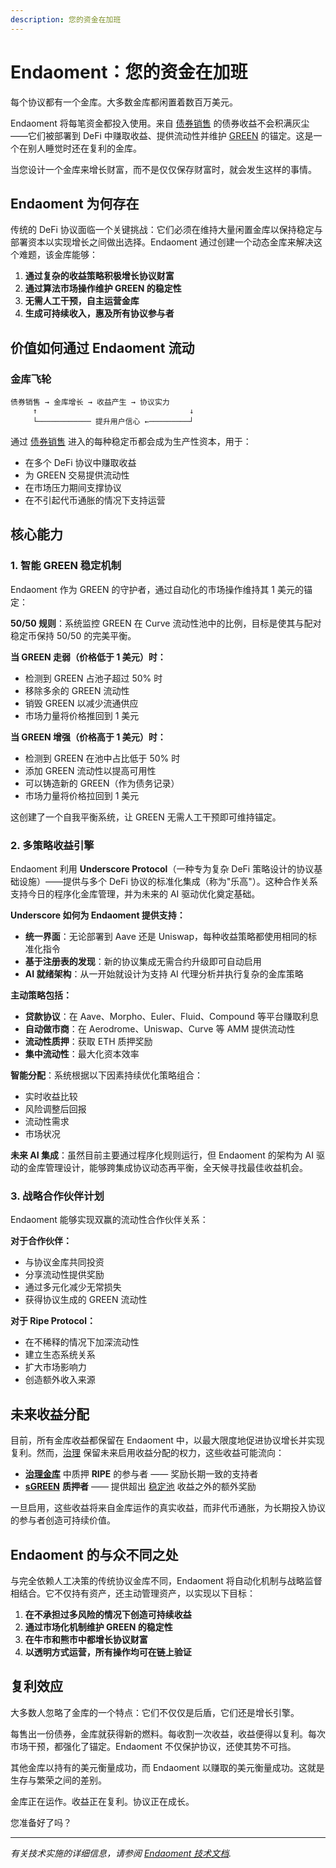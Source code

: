 ```yaml
---
description: 您的资金在加班
---
```


# Endaoment：您的资金在加班

每个协议都有一个金库。大多数金库都闲置着数百万美元。

Endaoment 将每笔资金都投入使用。来自 [债券销售](10-bonds.md) 的债券收益不会积满灰尘——它们被部署到 DeFi 中赚取收益、提供流动性并维护 [GREEN](../core-protocol/01-green-stablecoin.md) 的锚定。这是一个在别人睡觉时还在复利的金库。

当您设计一个金库来增长财富，而不是仅仅保存财富时，就会发生这样的事情。

## Endaoment 为何存在

传统的 DeFi 协议面临一个关键挑战：它们必须在维持大量闲置金库以保持稳定与部署资本以实现增长之间做出选择。Endaoment 通过创建一个动态金库来解决这个难题，该金库能够：

1. **通过复杂的收益策略积极增长协议财富**
2. **通过算法市场操作维护 GREEN 的稳定性**
3. **无需人工干预，自主运营金库**
4. **生成可持续收入，惠及所有协议参与者**

## 价值如何通过 Endaoment 流动

### 金库飞轮

    债券销售 → 金库增长 → 收益产生 → 协议实力
         ↑                                  ↓
         └──────────── 提升用户信心 ←─────────┘

通过 [债券销售](10-bonds.md) 进入的每种稳定币都会成为生产性资本，用于：

- 在多个 DeFi 协议中赚取收益
- 为 GREEN 交易提供流动性
- 在市场压力期间支撑协议
- 在不引起代币通胀的情况下支持运营

## 核心能力

### 1. 智能 GREEN 稳定机制

Endaoment 作为 GREEN 的守护者，通过自动化的市场操作维持其 1 美元的锚定：

**50/50 规则**：系统监控 GREEN 在 Curve 流动性池中的比例，目标是使其与配对稳定币保持 50/50 的完美平衡。

**当 GREEN 走弱（价格低于 1 美元）时：**

- 检测到 GREEN 占池子超过 50% 时
- 移除多余的 GREEN 流动性
- 销毁 GREEN 以减少流通供应
- 市场力量将价格推回到 1 美元

**当 GREEN 增强（价格高于 1 美元）时：**

- 检测到 GREEN 在池中占比低于 50% 时
- 添加 GREEN 流动性以提高可用性
- 可以铸造新的 GREEN（作为债务记录）
- 市场力量将价格拉回到 1 美元

这创建了一个自我平衡系统，让 GREEN 无需人工干预即可维持锚定。

### 2. 多策略收益引擎

Endaoment 利用 **Underscore Protocol**（一种专为复杂 DeFi 策略设计的协议基础设施）——提供与多个 DeFi 协议的标准化集成（称为"乐高"）。这种合作关系支持今日的程序化金库管理，并为未来的 AI 驱动优化奠定基础。

**Underscore 如何为 Endaoment 提供支持：**

- **统一界面**：无论部署到 Aave 还是 Uniswap，每种收益策略都使用相同的标准化指令
- **基于注册表的发现**：新的协议集成无需合约升级即可自动启用
- **AI 就绪架构**：从一开始就设计为支持 AI 代理分析并执行复杂的金库策略

**主动策略包括：**

- **贷款协议**：在 Aave、Morpho、Euler、Fluid、Compound 等平台赚取利息
- **自动做市商**：在 Aerodrome、Uniswap、Curve 等 AMM 提供流动性
- **流动性质押**：获取 ETH 质押奖励
- **集中流动性**：最大化资本效率

**智能分配**：系统根据以下因素持续优化策略组合：

- 实时收益比较
- 风险调整后回报
- 流动性需求
- 市场状况

**未来 AI 集成**：虽然目前主要通过程序化规则运行，但 Endaoment 的架构为 AI 驱动的金库管理设计，能够跨集成协议动态再平衡，全天候寻找最佳收益机会。

### 3. 战略合作伙伴计划

Endaoment 能够实现双赢的流动性合作伙伴关系：

**对于合作伙伴：**

- 与协议金库共同投资
- 分享流动性提供奖励
- 通过多元化减少无常损失
- 获得协议生成的 GREEN 流动性

**对于 Ripe Protocol：**

- 在不稀释的情况下加深流动性
- 建立生态系统关系
- 扩大市场影响力
- 创造额外收入来源

## 未来收益分配

目前，所有金库收益都保留在 Endaoment 中，以最大限度地促进协议增长并实现复利。然而，[治理](09-governance.md) 保留未来启用收益分配的权力，这些收益可能流向：

- [**治理金库**](09-governance.md) 中质押 **RIPE** 的参与者 —— 奖励长期一致的支持者
- [**sGREEN**](../earning-and-rewards/05-sgreen.md) **质押者** —— 提供超出 [稳定池](../earning-and-rewards/06-stability-pools.md) 收益之外的额外奖励

一旦启用，这些收益将来自金库运作的真实收益，而非代币通胀，为长期投入协议的参与者创造可持续价值。

## Endaoment 的与众不同之处

与完全依赖人工决策的传统协议金库不同，Endaoment 将自动化机制与战略监督相结合。它不仅持有资产，还主动管理资产，以实现以下目标：

1. **在不承担过多风险的情况下创造可持续收益**
2. **通过市场化机制维护 GREEN 的稳定性**
3. **在牛市和熊市中都增长协议财富**
4. **以透明方式运营，所有操作均可在链上验证**

## 复利效应

大多数人忽略了金库的一个特点：它们不仅仅是后盾，它们还是增长引擎。

每售出一份债券，金库就获得新的燃料。每收割一次收益，收益便得以复利。每次市场干预，都强化了锚定。Endaoment 不仅保护协议，还使其势不可挡。

其他金库以持有的美元衡量成功，而 Endaoment 以赚取的美元衡量成功。这就是生存与繁荣之间的差别。

金库正在运作。收益正在复利。协议正在成长。

您准备好了吗？

---

_有关技术实施的详细信息，请参阅_ [_Endaoment 技术文档_](https://docs.ripe.finance/technical-docs/treasury-and-rewards/endaoment)_._
